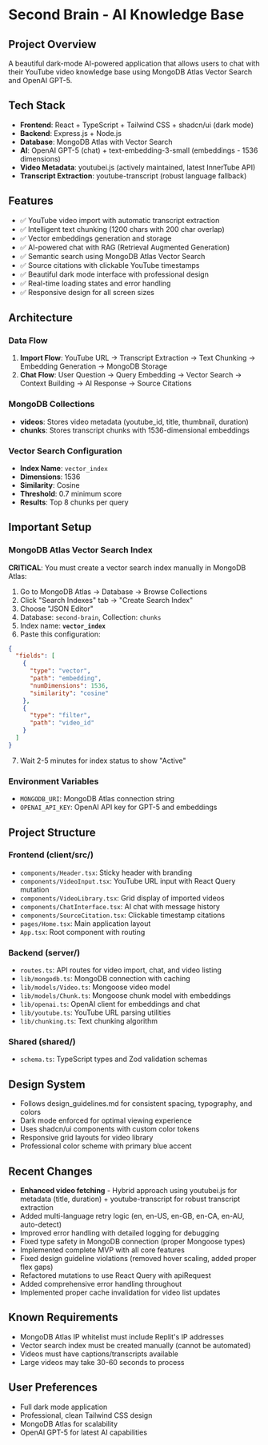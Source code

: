 # Second Brain - AI Knowledge Base

## Project Overview
A beautiful dark-mode AI-powered application that allows users to chat with their YouTube video knowledge base using MongoDB Atlas Vector Search and OpenAI GPT-5.

## Tech Stack
- **Frontend**: React + TypeScript + Tailwind CSS + shadcn/ui (dark mode)
- **Backend**: Express.js + Node.js
- **Database**: MongoDB Atlas with Vector Search
- **AI**: OpenAI GPT-5 (chat) + text-embedding-3-small (embeddings - 1536 dimensions)
- **Video Metadata**: youtubei.js (actively maintained, latest InnerTube API)
- **Transcript Extraction**: youtube-transcript (robust language fallback)

## Features
- ✅ YouTube video import with automatic transcript extraction
- ✅ Intelligent text chunking (1200 chars with 200 char overlap)
- ✅ Vector embeddings generation and storage
- ✅ AI-powered chat with RAG (Retrieval Augmented Generation)
- ✅ Semantic search using MongoDB Atlas Vector Search
- ✅ Source citations with clickable YouTube timestamps
- ✅ Beautiful dark mode interface with professional design
- ✅ Real-time loading states and error handling
- ✅ Responsive design for all screen sizes

## Architecture

### Data Flow
1. **Import Flow**: YouTube URL → Transcript Extraction → Text Chunking → Embedding Generation → MongoDB Storage
2. **Chat Flow**: User Question → Query Embedding → Vector Search → Context Building → AI Response → Source Citations

### MongoDB Collections
- **videos**: Stores video metadata (youtube_id, title, thumbnail, duration)
- **chunks**: Stores transcript chunks with 1536-dimensional embeddings

### Vector Search Configuration
- **Index Name**: `vector_index`
- **Dimensions**: 1536
- **Similarity**: Cosine
- **Threshold**: 0.7 minimum score
- **Results**: Top 8 chunks per query

## Important Setup

### MongoDB Atlas Vector Search Index
**CRITICAL**: You must create a vector search index manually in MongoDB Atlas:

1. Go to MongoDB Atlas → Database → Browse Collections
2. Click "Search Indexes" tab → "Create Search Index"
3. Choose "JSON Editor"
4. Database: `second-brain`, Collection: `chunks`
5. Index name: **`vector_index`**
6. Paste this configuration:

```json
{
  "fields": [
    {
      "type": "vector",
      "path": "embedding",
      "numDimensions": 1536,
      "similarity": "cosine"
    },
    {
      "type": "filter",
      "path": "video_id"
    }
  ]
}
```

7. Wait 2-5 minutes for index status to show "Active"

### Environment Variables
- `MONGODB_URI`: MongoDB Atlas connection string
- `OPENAI_API_KEY`: OpenAI API key for GPT-5 and embeddings

## Project Structure

### Frontend (client/src/)
- `components/Header.tsx`: Sticky header with branding
- `components/VideoInput.tsx`: YouTube URL input with React Query mutation
- `components/VideoLibrary.tsx`: Grid display of imported videos
- `components/ChatInterface.tsx`: AI chat with message history
- `components/SourceCitation.tsx`: Clickable timestamp citations
- `pages/Home.tsx`: Main application layout
- `App.tsx`: Root component with routing

### Backend (server/)
- `routes.ts`: API routes for video import, chat, and video listing
- `lib/mongodb.ts`: MongoDB connection with caching
- `lib/models/Video.ts`: Mongoose video model
- `lib/models/Chunk.ts`: Mongoose chunk model with embeddings
- `lib/openai.ts`: OpenAI client for embeddings and chat
- `lib/youtube.ts`: YouTube URL parsing utilities
- `lib/chunking.ts`: Text chunking algorithm

### Shared (shared/)
- `schema.ts`: TypeScript types and Zod validation schemas

## Design System
- Follows design_guidelines.md for consistent spacing, typography, and colors
- Dark mode enforced for optimal viewing experience
- Uses shadcn/ui components with custom color tokens
- Responsive grid layouts for video library
- Professional color scheme with primary blue accent

## Recent Changes
- **Enhanced video fetching** - Hybrid approach using youtubei.js for metadata (title, duration) + youtube-transcript for robust transcript extraction
- Added multi-language retry logic (en, en-US, en-GB, en-CA, en-AU, auto-detect)
- Improved error handling with detailed logging for debugging
- Fixed type safety in MongoDB connection (proper Mongoose types)
- Implemented complete MVP with all core features
- Fixed design guideline violations (removed hover scaling, added proper flex gaps)
- Refactored mutations to use React Query with apiRequest
- Added comprehensive error handling throughout
- Implemented proper cache invalidation for video list updates

## Known Requirements
- MongoDB Atlas IP whitelist must include Replit's IP addresses
- Vector search index must be created manually (cannot be automated)
- Videos must have captions/transcripts available
- Large videos may take 30-60 seconds to process

## User Preferences
- Full dark mode application
- Professional, clean Tailwind CSS design
- MongoDB Atlas for scalability
- OpenAI GPT-5 for latest AI capabilities
